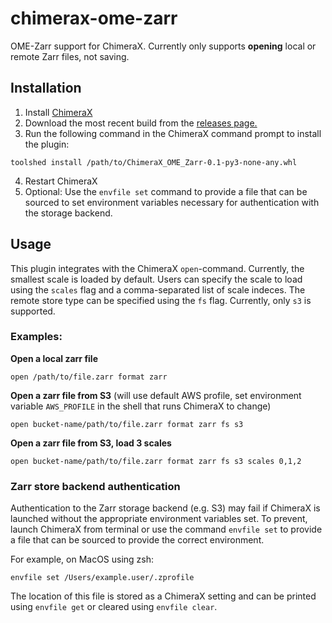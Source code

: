 # chimerax-ome-zarr
OME-Zarr support for ChimeraX. Currently only supports **opening** local or remote Zarr files, not saving.

## Installation

1. Install [ChimeraX](https://www.cgl.ucsf.edu/chimerax/download.html)
2. Download the most recent build from the [releases page.](https://github.com/czimaginginstitute/chimerax-ome-zarr/releases)
3. Run the following command in the ChimeraX command prompt to install the plugin:
```
toolshed install /path/to/ChimeraX_OME_Zarr-0.1-py3-none-any.whl
```
4. Restart ChimeraX
5. Optional: Use the `envfile set` command to provide a file that can be sourced to set environment variables necessary for authentication with the storage backend. 


## Usage

This plugin integrates with the ChimeraX `open`-command. Currently, the smallest scale is loaded by default. 
Users can specify the scale to load using the `scales` flag and a comma-separated list of scale indeces. The remote store
type can be specified using the `fs` flag. Currently, only `s3` is supported.

### Examples:

**Open a local zarr file**
```
open /path/to/file.zarr format zarr
```

**Open a zarr file from S3** (will use default AWS profile, set environment variable `AWS_PROFILE` in the shell that runs
ChimeraX to change)
```
open bucket-name/path/to/file.zarr format zarr fs s3
```

**Open a zarr file from S3, load 3 scales** 
```
open bucket-name/path/to/file.zarr format zarr fs s3 scales 0,1,2
```

### Zarr store backend authentication

Authentication to the Zarr storage backend (e.g. S3) may fail if ChimeraX is launched without the appropriate environment variables set. To prevent, launch
ChimeraX from terminal or use the command `envfile set` to provide a file that can be sourced to provide the correct environment. 

For example, on MacOS using zsh:
```
envfile set /Users/example.user/.zprofile
```

The location of this file is stored as a ChimeraX setting and can be printed using `envfile get` or cleared using `envfile clear`.

